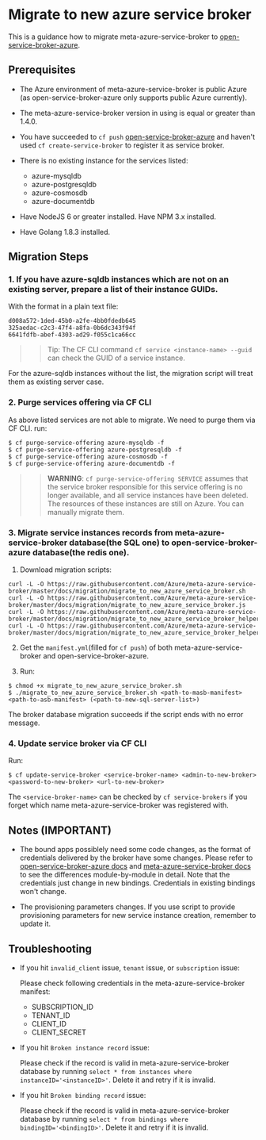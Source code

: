 # Migrate to new azure service broker

This is a guidance how to migrate meta-azure-service-broker to [open-service-broker-azure](https://github.com/Azure/open-service-broker-azure).

## Prerequisites

* The Azure environment of meta-azure-service-broker is public Azure (as open-service-broker-azure only supports public Azure currently). 

* The meta-azure-service-broker version in using is equal or greater than 1.4.0.

* You have succeeded to `cf push` [open-service-broker-azure](https://github.com/Azure/open-service-broker-azure) and haven't used `cf create-service-broker` to register it as service broker.

* There is no existing instance for the services listed:
  * azure-mysqldb
  * azure-postgresqldb
  * azure-cosmosdb
  * azure-documentdb

* Have NodeJS 6 or greater installed. Have NPM 3.x installed.

* Have Golang 1.8.3 installed.

## Migration Steps

### 1. If you have azure-sqldb instances which are not on an existing server, prepare a list of their instance GUIDs.

With the format in a plain text file:

```
d008a572-1ded-45b0-a2fe-4bb0fdedb645
325aedac-c2c3-47f4-a8fa-0b6dc343f94f
6641fdfb-abef-4303-ad29-f055c1ca66cc
```

>>Tip: The CF CLI command `cf service <instance-name> --guid` can check the GUID of a service instance.

For the azure-sqldb instances without the list, the migration script will treat them as existing server case.

### 2. Purge services offering via CF CLI

As above listed services are not able to migrate. We need to purge them via CF CLI. run:

```
$ cf purge-service-offering azure-mysqldb -f
$ cf purge-service-offering azure-postgresqldb -f
$ cf purge-service-offering azure-cosmosdb -f
$ cf purge-service-offering azure-documentdb -f
```

>>**WARNING**: `cf purge-service-offering SERVICE` assumes that the service broker responsible for this service offering is no longer available, and all service instances have been deleted. The resources of these instances are still on Azure. You can manually migrate them.

### 3. Migrate service instances records from meta-azure-service-broker database(the SQL one) to open-service-broker-azure database(the redis one).

1. Download migration scripts:

```
curl -L -O https://raw.githubusercontent.com/Azure/meta-azure-service-broker/master/docs/migration/migrate_to_new_azure_service_broker.sh
curl -L -O https://raw.githubusercontent.com/Azure/meta-azure-service-broker/master/docs/migration/migrate_to_new_azure_service_broker.js
curl -L -O https://raw.githubusercontent.com/Azure/meta-azure-service-broker/master/docs/migration/migrate_to_new_azure_service_broker_helper_pc.go
curl -L -O https://raw.githubusercontent.com/Azure/meta-azure-service-broker/master/docs/migration/migrate_to_new_azure_service_broker_helper_bc.go
```

2. Get the `manifest.yml`(filled for `cf push`) of both meta-azure-service-broker and open-service-broker-azure.

3. Run:

```
$ chmod +x migrate_to_new_azure_service_broker.sh
$ ./migrate_to_new_azure_service_broker.sh <path-to-masb-manifest> <path-to-asb-manifest> (<path-to-new-sql-server-list>)
```

The broker database migration succeeds if the script ends with no error message.

### 4. Update service broker via CF CLI

Run:

```
$ cf update-service-broker <service-broker-name> <admin-to-new-broker> <password-to-new-broker> <url-to-new-broker>
```

The `<service-broker-name>` can be checked by `cf service-brokers` if you forget which name meta-azure-service-broker was registered with.

## Notes (IMPORTANT)

* The bound apps possiblely need some code changes, as the format of credentials delivered by the broker have some changes. Please refer to [open-service-broker-azure docs](https://github.com/Azure/open-service-broker-azure/tree/master/docs/modules) and [meta-azure-service-broker docs](https://github.com/Azure/meta-azure-service-broker/tree/master/docs) to see the differences module-by-module in detail. Note that the credentials just change in new bindings. Credentials in existing bindings won't change.

* The provisioning parameters changes. If you use script to provide provisioning parameters for new service instance creation, remember to update it.

## Troubleshooting

* If you hit `invalid_client` issue, `tenant` issue, or `subscription` issue:

  Please check following credentials in the meta-azure-service-broker manifest:
    * SUBSCRIPTION_ID
    * TENANT_ID
    * CLIENT_ID
    * CLIENT_SECRET
  
* If you hit `Broken instance record` issue:
  
  Please check if the record is valid in meta-azure-service-broker database by running `select * from instances where instanceID='<instanceID>'`. Delete it and retry if it is invalid.

* If you hit `Broken binding record` issue:
  
  Please check if the record is valid in meta-azure-service-broker database by running `select * from bindings where bindingID='<bindingID>'`. Delete it and retry if it is invalid.